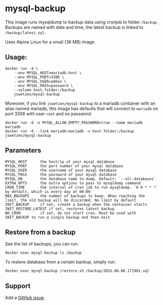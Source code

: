 # mysql-backup

This image runs mysqldump to backup data using cronjob to folder `/backup`. Backups are named with date and time, the latest backup is linked to `/backup/latest.sql`.

Uses Alpine Linux for a small (36 MB) image.

## Usage:

    docker run -d \
        --env MYSQL_HOST=mariadb.host \
        --env MYSQL_PORT=3306 \
        --env MYSQL_USER=admin \
        --env MYSQL_PASS=password \
        --volume host.folder:/backup
        jswetzen/mysql-backup

Moreover, if you link `jswetzen/mysql-backup` to a mariadb container with an alias named mariadb, this image has defaults that will connect to `mariadb` on port 3306 with user `root` and no password.

    docker run -d -e MYSQL_ALLOW_EMPTY_PASSWORD=true --name mariadb mariadb
    docker run -d --link mariadb:mariadb -v host.folder:/backup jswetzen/mysql-backup

## Parameters

    MYSQL_HOST      the host/ip of your mysql database
    MYSQL_PORT      the port number of your mysql database
    MYSQL_USER      the username of your mysql database
    MYSQL_PASS      the password of your mysql database
    MYSQL_DB        the database name to dump. Default: `--all-databases`
    EXTRA_OPTS      the extra options to pass to mysqldump command
    CRON_TIME       the interval of cron job to run mysqldump. `0 0 * * *` by default, which is every day at 00:00
    MAX_BACKUPS     the number of backups to keep. When reaching the limit, the old backup will be discarded. No limit by default
    INIT_BACKUP     if set, create a backup when the container starts
    INIT_RESTORE_LATEST if set, restores latest backup
    NO_CRON         if set, do not start cron. Must be used with INIT_BACKUP to run a single backup and then exit

## Restore from a backup

See the list of backups, you can run:

    docker exec mysql-backup ls /backup

To restore database from a certain backup, simply run:

    docker exec mysql-backup /restore.sh /backup/2015.08.06.171901.sql

## Support

Add a [GitHub issue](https://github.com/jswetzen/mysql-backup/issues).
